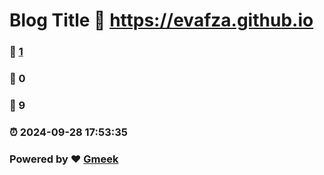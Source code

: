 # Blog Title :link: https://evafza.github.io 
### :page_facing_up: [1](https://evafza.github.io/tag.html) 
### :speech_balloon: 0 
### :hibiscus: 9 
### :alarm_clock: 2024-09-28 17:53:35 
### Powered by :heart: [Gmeek](https://github.com/Meekdai/Gmeek)

